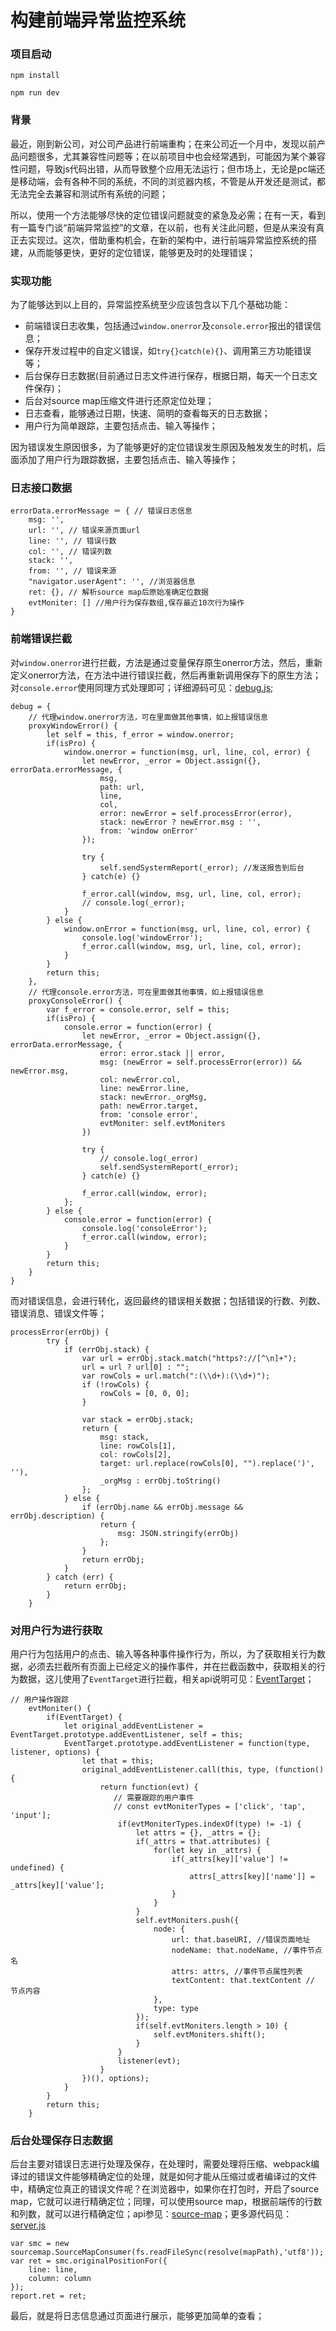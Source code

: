# 构建前端异常监控系统

### 项目启动

```
npm install

npm run dev

```

### 背景

最近，刚到新公司，对公司产品进行前端重构；在来公司近一个月中，发现以前产品问题很多，尤其兼容性问题等；在以前项目中也会经常遇到，可能因为某个兼容性问题，导致js代码出错，从而导致整个应用无法运行；但市场上，无论是pc端还是移动端，会有各种不同的系统，不同的浏览器内核，不管是从开发还是测试，都无法完全去兼容和测试所有系统的问题；

所以，使用一个方法能够尽快的定位错误问题就变的紧急及必需；在有一天，看到有一篇专门谈“前端异常监控”的文章，在以前，也有关注此问题，但是从来没有真正去实现过。这次，借助重构机会，在新的架构中，进行前端异常监控系统的搭建，从而能够更快，更好的定位错误，能够更及时的处理错误；

### 实现功能

为了能够达到以上目的，异常监控系统至少应该包含以下几个基础功能：

- 前端错误日志收集，包括通过```window.onerror```及```console.error```报出的错误信息；
- 保存开发过程中的自定义错误，如```try{}catch(e){}```、调用第三方功能错误等；
- 后台保存日志数据(目前通过日志文件进行保存，根据日期，每天一个日志文件保存)；
- 后台对source map压缩文件进行还原定位处理；
- 日志查看，能够通过日期，快速、简明的查看每天的日志数据；
- 用户行为简单跟踪，主要包括点击、输入等操作；

因为错误发生原因很多，为了能够更好的定位错误发生原因及触发发生的时机，后面添加了用户行为跟踪数据，主要包括点击、输入等操作；

### 日志接口数据

```
errorData.errorMessage ＝ { // 错误日志信息
	msg: '',
	url: '', // 错误来源页面url
	line: '', // 错误行数
	col: '', // 错误列数
	stack: '',
	from: '', // 错误来源
	"navigator.userAgent": '', //浏览器信息
	ret: {}, // 解析source map后原始准确定位数据
	evtMoniter: [] //用户行为保存数组,保存最近10次行为操作
} 

```

### 前端错误拦截

对```window.onerror```进行拦截，方法是通过变量保存原生onerror方法，然后，重新定义onerror方法，在方法中进行错误拦截，然后再重新调用保存下的原生方法；对```console.error```使用同理方式处理即可；详细源码可见：[debug.js](https://github.com/pf12345/error-moniter/blob/master/debug.js);

```
debug = {
    // 代理window.onerror方法，可在里面做其他事情，如上报错误信息
    proxyWindowError() {
		let self = this, f_error = window.onerror;
		if(isPro) {
			window.onerror = function(msg, url, line, col, error) {
				let newError, _error = Object.assign({}, errorData.errorMessage, {
					msg,
					path: url,
					line,
					col,
					error: newError = self.processError(error),
					stack: newError ? newError.msg : '',
					from: 'window onError'
				});

				try {
					self.sendSystermReport(_error); //发送报告到后台
				} catch(e) {}

				f_error.call(window, msg, url, line, col, error);
				// console.log(_error);
			}
		} else {
			window.onError = function(msg, url, line, col, error) {
				console.log('windowError');
				f_error.call(window, msg, url, line, col, error);
			}
		}
		return this;
	},
	// 代理console.error方法，可在里面做其他事情，如上报错误信息
	proxyConsoleError() {
		var f_error = console.error, self = this;
		if(isPro) {
			console.error = function(error) {
				let newError, _error = Object.assign({}, errorData.errorMessage, {
					error: error.stack || error,
					msg: (newError = self.processError(error)) && newError.msg,
					col: newError.col,
					line: newError.line,
					stack: newError._orgMsg,
					path: newError.target,
					from: 'console error',
					evtMoniter: self.evtMoniters
				})

				try {
					// console.log(_error)
					self.sendSystermReport(_error);
				} catch(e) {}

				f_error.call(window, error);
			};
		} else {
			console.error = function(error) {
				console.log('consoleError');
				f_error.call(window, error);
			}
		}
		return this;
	}
}
```

而对错误信息，会进行转化，返回最终的错误相关数据；包括错误的行数、列数、错误消息、错误文件等；

```
processError(errObj) {
		try {
			if (errObj.stack) {
				var url = errObj.stack.match("https?://[^\n]+");
				url = url ? url[0] : "";
				var rowCols = url.match(":(\\d+):(\\d+)");
				if (!rowCols) {
					rowCols = [0, 0, 0];
				}

				var stack = errObj.stack;
				return {
					msg: stack,
					line: rowCols[1],
					col: rowCols[2],
					target: url.replace(rowCols[0], "").replace(')', ''),
					_orgMsg : errObj.toString()
				};
			} else {
                if (errObj.name && errObj.message && errObj.description) {
                    return {
                    	msg: JSON.stringify(errObj)
                	};
                }
                return errObj;
            }
        } catch (err) {
        	return errObj;
        }
    }
```

### 对用户行为进行获取

用户行为包括用户的点击、输入等各种事件操作行为，所以，为了获取相关行为数据，必须去拦截所有页面上已经定义的操作事件，并在拦截函数中，获取相关的行为数据，这儿使用了```EventTarget```进行拦截，相关api说明可见：[EventTarget](https://developer.mozilla.org/zh-CN/docs/Web/API/EventTarget)；

```
// 用户操作跟踪
	evtMoniter() {
		if(EventTarget) {
			let original_addEventListener = EventTarget.prototype.addEventListener, self = this;
			EventTarget.prototype.addEventListener = function(type, listener, options) {
				let that = this;
				original_addEventListener.call(this, type, (function() {
					return function(evt) {
					   // 需要跟踪的用户事件
					   // const evtMoniterTypes = ['click', 'tap', 'input']; 
						if(evtMoniterTypes.indexOf(type) != -1) {
							let attrs = {}, _attrs = {};
							if(_attrs = that.attributes) {
								for(let key in _attrs) {
									if(_attrs[key]['value'] != undefined) {
										attrs[_attrs[key]['name']] = _attrs[key]['value'];
									}
								}
							}
							self.evtMoniters.push({
								node: {
									url: that.baseURI, //错误页面地址
									nodeName: that.nodeName, //事件节点名
									attrs: attrs, //事件节点属性列表
									textContent: that.textContent // 节点内容
								},
								type: type
							});
							if(self.evtMoniters.length > 10) {
								self.evtMoniters.shift();
							}
						}
						listener(evt);
					}
				})(), options);
			}
		}
		return this;
	}
```

### 后台处理保存日志数据

后台主要对错误日志进行处理及保存，在处理时，需要处理将压缩、webpack编译过的错误文件能够精确定位的处理，就是如何才能从压缩过或者编译过的文件中，精确定位真正的错误文件呢？在浏览器中，如果你在打包时，开启了source map，它就可以进行精确定位；同理，可以使用source map，根据前端传的行数和列数，就可以进行精确定位；api参见：[source-map](https://www.npmjs.com/package/source-map)；更多源代码见：[server.js](https://github.com/pf12345/error-moniter/blob/master/server/server.js)

```
var smc = new sourcemap.SourceMapConsumer(fs.readFileSync(resolve(mapPath),'utf8'));
var ret = smc.originalPositionFor({
	line: line,
	column: column
});
report.ret = ret;
```

最后，就是将日志信息通过页面进行展示，能够更加简单的查看；
